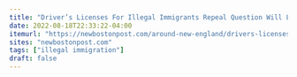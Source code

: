 ```yaml
---
title: "Driver’s Licenses For Illegal Immigrants Repeal Question Will Likely Make The November Ballot"
date: 2022-08-18T22:33:22-04:00
itemurl: "https://newbostonpost.com/around-new-england/drivers-licenses-for-illegal-immigrants-repeal-question-will-likely-make-the-november-ballot/"
sites: "newbostonpost.com"
tags: ["illegal immigration"]
draft: false
---
```


